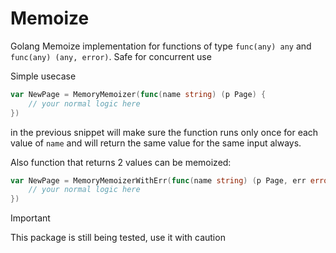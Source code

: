 # Memoize

Golang Memoize implementation for functions of type `func(any) any` and
`func(any) (any, error)`. Safe for concurrent use

Simple usecase

```go
var NewPage = MemoryMemoizer(func(name string) (p Page) {
    // your normal logic here
})
```

in the previous snippet will make sure the function runs only once for each
value of `name` and will return the same value for the same input always.


Also function that returns 2 values can be memoized:

```go
var NewPage = MemoryMemoizerWithErr(func(name string) (p Page, err error) {
    // your normal logic here
})
```

> [!IMPORTANT]
> This package is still being tested, use it with caution
